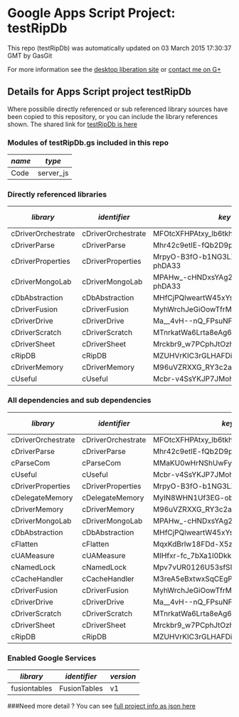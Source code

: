 # Google Apps Script Project: testRipDb
This repo (testRipDb) was automatically updated on 03 March 2015 17:30:37 GMT by GasGit

For more information see the [desktop liberation site](http://ramblings.mcpher.com/Home/excelquirks/drivesdk/gettinggithubready "desktop liberation") or [contact me on G+](https://plus.google.com/+BruceMcpherson "Bruce McPherson - GDE")
## Details for Apps Script project testRipDb
Where possibile directly referenced or sub referenced library sources have been copied to this repository, or you can include the library references shown. 
The shared link for [testRipDb is here](https://script.google.com/d/1E1vbxJFKrXtNzOYL5Waxej24RysuGgGXbFUGULfsazrQEdBeCTSoSiDd/edit?usp=sharing "open in the GAS IDE")

### Modules of testRipDb.gs included in this repo
*name*|*type*
--- | --- 
Code| server_js
### Directly referenced libraries
*library*|*identifier*|*key*|*version*|*dev mode*|*source*|
--- | --- | --- | --- | --- | --- 
cDriverOrchestrate| cDriverOrchestrate|MFOtcXFHPAtxy_lb6tkhrXKi_d-phDA33|5|no|[here](libraries/cDriverOrchestrate "library source")
cDriverParse| cDriverParse|Mhr42c9etIE-fQb2D9pwW0ai_d-phDA33|9|no|[here](libraries/cDriverParse "library source")
cDriverProperties| cDriverProperties|MrpyO-B3fO-b1NG3LZ4UzaKi_d-phDA33|11|no|[here](libraries/cDriverProperties "library source")
cDriverMongoLab| cDriverMongoLab|MPAHw_-cHNDxsYAg263J7Fai_d-phDA33|6|no|[here](libraries/cDriverMongoLab "library source")
cDbAbstraction| cDbAbstraction|MHfCjPQlweartW45xYs6hFai_d-phDA33|37|no|[here](libraries/cDbAbstraction "library source")
cDriverFusion| cDriverFusion|MyhWrchJeGiOowTfrMNidiSz3TLx7pV4j|9|no|[here](libraries/cDriverFusion "library source")
cDriverDrive| cDriverDrive|Ma__4vH--nQ_FPsuNF1BFuyz3TLx7pV4j|12|no|[here](libraries/cDriverDrive "library source")
cDriverScratch| cDriverScratch|MTnrkatWa6Lrta8eAg6_H0qi_d-phDA33|10|no|[here](libraries/cDriverScratch "library source")
cDriverSheet| cDriverSheet|Mrckbr9_w7PCphJtOzhzA_Cz3TLx7pV4j|10|no|[here](libraries/cDriverSheet "library source")
cRipDB| cRipDB|MZUHVrKIC3rGLHAFDiLLGriz3TLx7pV4j|3|no|[here](libraries/cRipDB "library source")
cDriverMemory| cDriverMemory|M96uVZRXXG_RY3c2at9V6tSz3TLx7pV4j|10|no|[here](libraries/cDriverMemory "library source")
cUseful| cUseful|Mcbr-v4SsYKJP7JMohttAZyz3TLx7pV4j|23|no|[here](libraries/cUseful "library source")
### All dependencies and sub dependencies
*library*|*identifier*|*key*|*version*|*dev mode*|*source*|
--- | --- | --- | --- | --- | --- 
cDriverOrchestrate| cDriverOrchestrate|MFOtcXFHPAtxy_lb6tkhrXKi_d-phDA33|5|no|[here](libraries/cDriverOrchestrate "library source")
cDriverParse| cDriverParse|Mhr42c9etIE-fQb2D9pwW0ai_d-phDA33|9|no|[here](libraries/cDriverParse "library source")
cParseCom| cParseCom|MMaKU0wHrNShUwFypY3nM8iz3TLx7pV4j|16|no|[here](libraries/cParseCom "library source")
cUseful| cUseful|Mcbr-v4SsYKJP7JMohttAZyz3TLx7pV4j|23|no|[here](libraries/cUseful "library source")
cDriverProperties| cDriverProperties|MrpyO-B3fO-b1NG3LZ4UzaKi_d-phDA33|11|no|[here](libraries/cDriverProperties "library source")
cDelegateMemory| cDelegateMemory|MyIN8WHN1Uf3EG-obHsjrAyz3TLx7pV4j|10|no|[here](libraries/cDelegateMemory "library source")
cDriverMemory| cDriverMemory|M96uVZRXXG_RY3c2at9V6tSz3TLx7pV4j|10|no|[here](libraries/cDriverMemory "library source")
cDriverMongoLab| cDriverMongoLab|MPAHw_-cHNDxsYAg263J7Fai_d-phDA33|6|no|[here](libraries/cDriverMongoLab "library source")
cDbAbstraction| cDbAbstraction|MHfCjPQlweartW45xYs6hFai_d-phDA33|37|no|[here](libraries/cDbAbstraction "library source")
cFlatten| cFlatten|MqxKdBrlw18FDd-X5zQLd7yz3TLx7pV4j|8|no|[here](libraries/cFlatten "library source")
cUAMeasure| cUAMeasure|MIHfxr-fc_7bXa1l0Dkk0oqi_d-phDA33|6|no|[here](libraries/cUAMeasure "library source")
cNamedLock| cNamedLock|Mpv7vUR0126U53sfSMXsAPai_d-phDA33|12|no|[here](libraries/cNamedLock "library source")
cCacheHandler| cCacheHandler|M3reA5eBxtwxSqCEgPywb9ai_d-phDA33|13|no|[here](libraries/cCacheHandler "library source")
cDriverFusion| cDriverFusion|MyhWrchJeGiOowTfrMNidiSz3TLx7pV4j|9|no|[here](libraries/cDriverFusion "library source")
cDriverDrive| cDriverDrive|Ma__4vH--nQ_FPsuNF1BFuyz3TLx7pV4j|12|no|[here](libraries/cDriverDrive "library source")
cDriverScratch| cDriverScratch|MTnrkatWa6Lrta8eAg6_H0qi_d-phDA33|10|no|[here](libraries/cDriverScratch "library source")
cDriverSheet| cDriverSheet|Mrckbr9_w7PCphJtOzhzA_Cz3TLx7pV4j|10|no|[here](libraries/cDriverSheet "library source")
cRipDB| cRipDB|MZUHVrKIC3rGLHAFDiLLGriz3TLx7pV4j|3|no|[here](libraries/cRipDB "library source")
### Enabled Google Services
*library*|*identifier*|*version*
--- | --- | --- 
fusiontables| FusionTables|v1
###Need more detail ?
You can see [full project info as json here](info.json)
